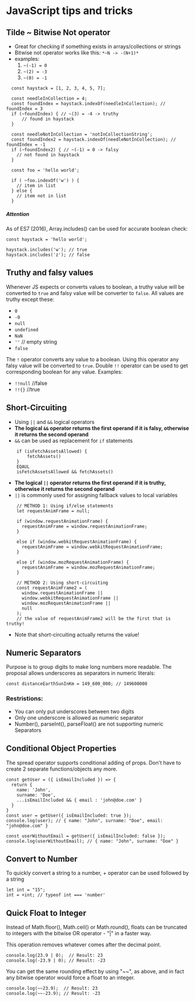 # JavaScript tips and tricks


## Tilde ~ Bitwise Not operator
- Great for checking if something exists in arrays/collections or strings
- Bitwise not operator works like this: `*~N -> -(N+1)*`
- examples:
    1) `~(-1) = 0`
    2) `~(2) = -3`
    3) `~(0) = -1`

````
  const haystack = [1, 2, 3, 4, 5, 7];

  const needleInCollection = 4;
  const foundIndex = haystack.indexOf(needleInCollection); // foundIndex = 3
  if (~foundIndex) { // ~(3) = -4 -> truthy
      // found in haystack
  }

  const needleNotInCollection = 'notInCollectionString';
  const foundIndex2 = haystack.indexOf(needleNotInCollection); // foundIndex = -1
  if (~foundIndex2) { // ~(-1) = 0 -> falsy
    // not found in haystack
  }

````

````
  const foo = 'hello world';

  if ( ~foo.indexOf('w') ) {
    // item in list
  } else {
    // item not in list
  }
````

##### Attention
As of ES7 (2016), Array.includes() can be used for accurate boolean check:
````
const haystack = 'hello world';

haystack.includes('w'); // true
haystack.includes('z'); // false
````


## Truthy and falsy values
Whenever JS expects or converts values to boolean, a truthy value will be converted to `true` and falsy value will be converter to `false`. All values are truthy except these:
* `0`
* `-0`
* `null`
* `undefined`
* `NaN`
* `''` // empty string
* `false`

The `!` operator converts any value to a boolean. Using this operator any falsy value will be converted to `true`. Double `!!` operator can be used to get corresponding boolean for any value. Examples:
* `!!null` //false
* `!!{}` //true


## Short-Circuiting
- Using `||` and `&&` logical operators
- **The logical `&&` operator returns the first operand if it is falsy, otherwise it returns the second operand**
- `&&` can be used as replacement for `if` statements
````
    if (isFetchAssetsAllowed) {
        fetchAssets()    
    }
    EQAUL
    isFetchAssetsAllowed && fetchAssets()
````
- **The logical `||` operator returns the first operand if it is truthy, otherwise it returns the second operand**
- `||` is commonly used for assigning fallback values to local variables
````
    // METHOD 1: Using if/else statements
    let requestAnimFrame = null;

    if (window.requestAnimationFrame) {
      requestAnimFrame = window.requestAnimationFrame;
    }

    else if (window.webkitRequestAnimationFrame) {
      requestAnimFrame = window.webkitRequestAnimationFrame;
    }

    else if (window.mozRequestAnimationFrame) {
      requestAnimFrame = window.mozRequestAnimationFrame;
    }

    // METHOD 2: Using short-circuiting
    const requestAnimFrame2 = (
      window.requestAnimationFrame ||
      window.webkitRequestAnimationFrame ||
      window.mozRequestAnimationFrame ||
      null
    );
    // the value of requestAnimFrame2 will be the first that is truthy!
````
- Note that short-circuiting actually returns the value!


## Numeric Separators
Purpose is to group digits to make long numbers more readable.
The proposal allows underscores as separators in numeric literals:
````
const distanceEarthSunInKm = 149_600_000; // 149600000
````
### Restristions:
- You can only put underscores between two digits
- Only one underscore is allowed as numeric separator
- Number(), parseInt(), parseFloat() are not supporting numeric Separators


## Conditional Object Properties
The spread operator supports conditional adding of props. Don't have to create 2 separate functions/objects any more.
````
const getUser = ({ isEmailIncluded }) => {
  return {
    name: 'John',
    surname: 'Doe',
    ...isEmailIncluded && { email : 'john@doe.com' }
  }
}
const user = getUser({ isEmailIncluded: true });
console.log(user); // { name: "John", surname: "Doe", email: "john@doe.com" }

const userWithoutEmail = getUser({ isEmailIncluded: false });
console.log(userWithoutEmail); // { name: "John", surname: "Doe" }

````


## Convert to Number
To quickly convert a string to a number, + operator can be used followed by a string
````
let int = "15";
int = +int; // typeof int === 'number'
````


## Quick Float to Integer
Instead of Math.floor(), Math.ceil() or Math.round(), floats can be truncated to integers with the bitwise OR operator - "|" in a faster way.

This operation removes whatever comes after the decimal point.

````
console.log(23.9 | 0);  // Result: 23
console.log(-23.9 | 0); // Result: -23
````
You can get the same rounding effect by using "~~", as above, and in fact any bitwise operator would force a float to an integer.

````
console.log(~~23.9);  // Result: 23
console.log(~~-23.9); // Result: -23
````
